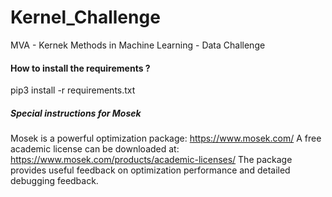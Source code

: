 # Kernel_Challenge
MVA - Kernek Methods in Machine Learning - Data Challenge 


#### How to install the requirements ?
pip3 install -r requirements.txt

##### Special instructions for Mosek
Mosek is a powerful optimization package:
https://www.mosek.com/
A free academic license can be downloaded at:
https://www.mosek.com/products/academic-licenses/
The package provides useful feedback on optimization performance and detailed debugging feedback.
